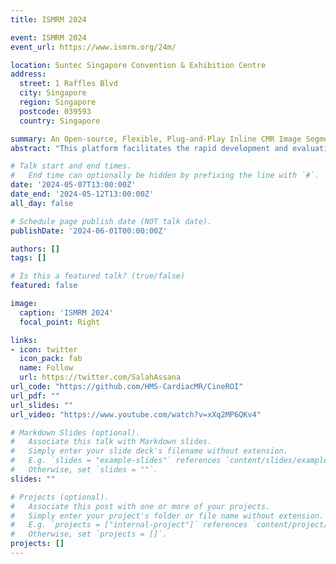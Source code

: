 ```yaml
---
title: ISMRM 2024

event: ISMRM 2024
event_url: https://www.ismrm.org/24m/

location: Suntec Singapore Convention & Exhibition Centre
address:
  street: 1 Raffles Blvd
  city: Singapore
  region: Singapore
  postcode: 039593
  country: Singapore

summary: An Open-source, Flexible, Plug-and-Play Inline CMR Image Segmentation Platform
abstract: "This platform facilitates the rapid development and evaluation of any segmentation algorithm in a transparent and reproducible fashion. An open-source, flexible, plug-and-play inline CMR segmentation platform will enable rapid testing and evaluation of new segmentation and analysis algorithms."

# Talk start and end times.
#   End time can optionally be hidden by prefixing the line with `#`.
date: '2024-05-07T13:00:00Z'
date_end: '2024-05-12T13:00:00Z'
all_day: false

# Schedule page publish date (NOT talk date).
publishDate: '2024-06-01T00:00:00Z'

authors: []
tags: []

# Is this a featured talk? (true/false)
featured: false

image:
  caption: 'ISMRM 2024'
  focal_point: Right

links:
- icon: twitter
  icon_pack: fab
  name: Follow
  url: https://twitter.com/SalahAssana
url_code: "https://github.com/HMS-CardiacMR/CineROI"
url_pdf: ""
url_slides: ""
url_video: "https://www.youtube.com/watch?v=xXq2MP6QKv4"

# Markdown Slides (optional).
#   Associate this talk with Markdown slides.
#   Simply enter your slide deck's filename without extension.
#   E.g. `slides = "example-slides"` references `content/slides/example-slides.md`.
#   Otherwise, set `slides = ""`.
slides: ""

# Projects (optional).
#   Associate this post with one or more of your projects.
#   Simply enter your project's folder or file name without extension.
#   E.g. `projects = ["internal-project"]` references `content/project/deep-learning/index.md`.
#   Otherwise, set `projects = []`.
projects: []
---
```


<!-- {{% callout note %}}
Click on the **Slides** button above to view the built-in slides feature.
{{% /callout %}}

Slides can be added in a few ways:

- **Create** slides using Wowchemy's [*Slides*](https://wowchemy.com/docs/managing-content/#create-slides) feature and link using `slides` parameter in the front matter of the talk file
- **Upload** an existing slide deck to `static/` and link using `url_slides` parameter in the front matter of the talk file
- **Embed** your slides (e.g. Google Slides) or presentation video on this page using [shortcodes](https://wowchemy.com/docs/writing-markdown-latex/).

Further event details, including [page elements](https://wowchemy.com/docs/writing-markdown-latex/) such as image galleries, can be added to the body of this page. -->
